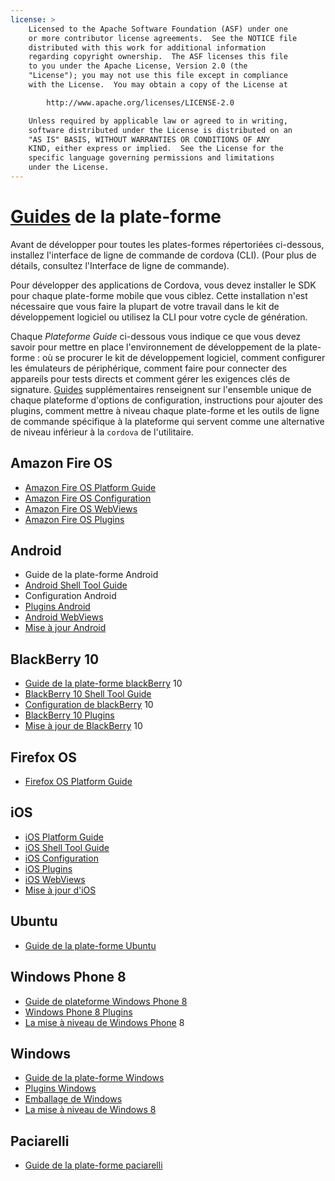 ```yaml
---
license: >
    Licensed to the Apache Software Foundation (ASF) under one
    or more contributor license agreements.  See the NOTICE file
    distributed with this work for additional information
    regarding copyright ownership.  The ASF licenses this file
    to you under the Apache License, Version 2.0 (the
    "License"); you may not use this file except in compliance
    with the License.  You may obtain a copy of the License at

        http://www.apache.org/licenses/LICENSE-2.0

    Unless required by applicable law or agreed to in writing,
    software distributed under the License is distributed on an
    "AS IS" BASIS, WITHOUT WARRANTIES OR CONDITIONS OF ANY
    KIND, either express or implied.  See the License for the
    specific language governing permissions and limitations
    under the License.
---
```


# <a href="../../index.html">Guides</a> de la plate-forme

Avant de développer pour toutes les plates-formes répertoriées ci-dessous, installez l'interface de ligne de commande de cordova (CLI). (Pour plus de détails, consultez l'Interface de ligne de commande).

Pour développer des applications de Cordova, vous devez installer le SDK pour chaque plate-forme mobile que vous ciblez. Cette installation n'est nécessaire que vous faire la plupart de votre travail dans le kit de développement logiciel ou utilisez la CLI pour votre cycle de génération.

Chaque *Plateforme Guide* ci-dessous vous indique ce que vous devez savoir pour mettre en place l'environnement de développement de la plate-forme : où se procurer le kit de développement logiciel, comment configurer les émulateurs de périphérique, comment faire pour connecter des appareils pour tests directs et comment gérer les exigences clés de signature. <a href="../../index.html">Guides</a> supplémentaires renseignent sur l'ensemble unique de chaque plateforme d'options de configuration, instructions pour ajouter des plugins, comment mettre à niveau chaque plate-forme et les outils de ligne de commande spécifique à la plateforme qui servent comme une alternative de niveau inférieur à la `cordova` de l'utilitaire.

## Amazon Fire OS

*   <a href="amazonfireos/index.html">Amazon Fire OS Platform Guide</a>
*   <a href="amazonfireos/config.html">Amazon Fire OS Configuration</a>
*   <a href="amazonfireos/webview.html">Amazon Fire OS WebViews</a>
*   <a href="amazonfireos/plugin.html">Amazon Fire OS Plugins</a>

## Android

*   Guide de la plate-forme Android
*   <a href="android/tools.html">Android Shell Tool Guide</a>
*   Configuration Android
*   <a href="android/plugin.html">Plugins Android</a>
*   <a href="android/webview.html">Android WebViews</a>
*   <a href="android/upgrading.html">Mise à jour Android</a>

## BlackBerry 10

*   <a href="blackberry10/index.html"><a href="blackberry/index.html">Guide de la plate-forme blackBerry</a> 10</a>
*   <a href="blackberry10/tools.html">BlackBerry 10 Shell Tool Guide</a>
*   <a href="blackberry/config.html">Configuration de blackBerry</a> 10
*   <a href="blackberry10/plugin.html">BlackBerry 10 Plugins</a>
*   <a href="blackberry/upgrading.html">Mise à jour de BlackBerry</a> 10

## Firefox OS

*   <a href="firefoxos/index.html">Firefox OS Platform Guide</a>

## iOS

*   <a href="ios/index.html">iOS Platform Guide</a>
*   <a href="ios/tools.html">iOS Shell Tool Guide</a>
*   <a href="ios/config.html">iOS Configuration</a>
*   <a href="ios/plugin.html">iOS Plugins</a>
*   <a href="ios/webview.html">iOS WebViews</a>
*   <a href="ios/upgrading.html">Mise à jour d'iOS</a>

## Ubuntu

*   <a href="ubuntu/index.html">Guide de la plate-forme Ubuntu</a>

## Windows Phone 8

*   <a href="wp8/index.html">Guide de plateforme Windows Phone 8</a>
*   <a href="wp8/plugin.html">Windows Phone 8 Plugins</a>
*   <a href="wp8/upgrading.html">La mise à niveau de Windows Phone</a> 8

## Windows

*   <a href="win8/index.html">Guide de la plate-forme Windows</a>
*   <a href="win8/plugin.html">Plugins Windows</a>
*   <a href="win8/packaging.html">Emballage de Windows</a>
*   <a href="win8/upgrading.html">La mise à niveau de Windows 8</a>

## Paciarelli

*   <a href="tizen/index.html">Guide de la plate-forme paciarelli</a>